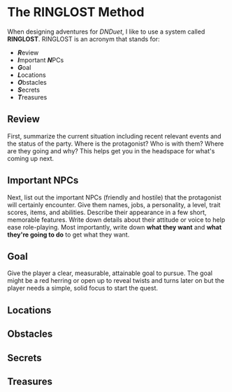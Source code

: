 # The RINGLOST Method
When designing adventures for _DNDuet_, I like to use a system called **RINGLOST**. RINGLOST is an acronym that stands for:

- ***R***eview
- ***I***mportant ***N***PCs
- ***G***oal
- ***L***ocations
- ***O***bstacles
- ***S***ecrets
- ***T***reasures

## Review
First, summarize the current situation including recent relevant events and the status of the party. Where is the protagonist? Who is with them? Where are they going and why? This helps get you in the headspace for what's coming up next.

## Important NPCs
Next, list out the important NPCs (friendly and hostile) that the protagonist will certainly encounter. Give them names, jobs, a personality, a level, trait scores, items, and abilities. Describe their appearance in a few short, memorable features. Write down details about their attitude or voice to help ease role-playing. Most importantly, write down **what they want** and **what they're going to do** to get what they want.

## Goal
Give the player a clear, measurable, attainable goal to pursue. The goal might be a red herring or open up to reveal twists and turns later on but the player needs a simple, solid focus to start the quest.

## Locations


## Obstacles


## Secrets


## Treasures
